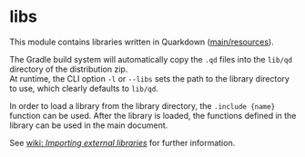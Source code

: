 # libs

This module contains libraries written in Quarkdown ([main/resources](src/main/resources)).

The Gradle build system will automatically copy the `.qd` files into the `lib/qd` directory of the distribution zip.  
At runtime, the CLI option `-l` or `--libs` sets the path to the library directory to use, which clearly defaults to `lib/qd`.

In order to load a library from the library directory, the `.include {name}` function can be used.
After the library is loaded, the functions defined in the library can be used in the main document.

See [wiki: *Importing external libraries*](https://github.com/iamgio/quarkdown/wiki/importing-external-libraries) for further information.
